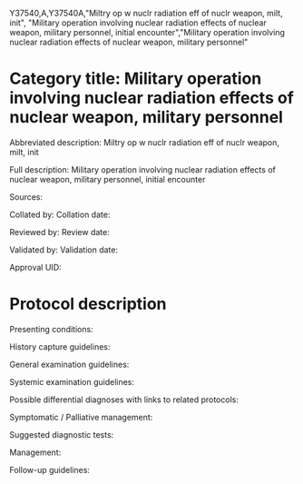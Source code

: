 Y37540,A,Y37540A,"Miltry op w nuclr radiation eff of nuclr weapon, milt, init", "Military operation involving nuclear radiation effects of nuclear weapon, military personnel, initial encounter","Military operation involving nuclear radiation effects of nuclear weapon, military personnel"
# Category title: Military operation involving nuclear radiation effects of nuclear weapon, military personnel

Abbreviated description: Miltry op w nuclr radiation eff of nuclr weapon, milt, init

Full description: Military operation involving nuclear radiation effects of nuclear weapon, military personnel, initial encounter

Sources:

Collated by:
Collation date:

Reviewed by:
Review date:

Validated by:
Validation date:

Approval UID:

# Protocol description

Presenting conditions:

History capture guidelines:

General examination guidelines:

Systemic examination guidelines:

Possible differential diagnoses with links to related protocols:

Symptomatic / Palliative management:

Suggested diagnostic tests:

Management:

Follow-up guidelines:
